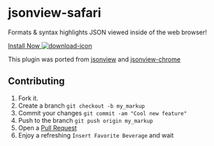 jsonview-safari
===============

Formats & syntax highlights JSON viewed inside of the web browser!

[Install Now ![download-icon]][download-link]

This plugin was ported from [jsonview](https://github.com/bhollis/jsonview) and [jsonview-chrome](https://github.com/jamiew/jsonview-chrome)


Contributing
---

1. Fork it.
2. Create a branch `git checkout -b my_markup`
3. Commit your changes `git commit -am "Cool new feature"`
4. Push to the branch `git push origin my_markup`
5. Open a [Pull Request][1]
6. Enjoy a refreshing `Insert Favorite Beverage` and wait

[1]: https://github.com/acrogenesis/jsonview-safari/pulls
[download-link]: https://github.com/acrogenesis/jsonview-safari/raw/v1.1/jsonview.safariextz
[download-icon]: https://github.com/acrogenesis/jsonview-safari/blob/master/icon-install_2x.png
